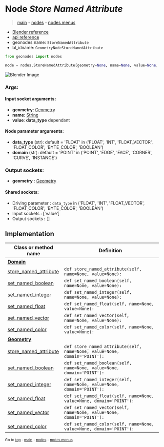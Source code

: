 # Node *Store Named Attribute*

> [main](../index.md) - [nodes](nodes.md) - [nodes menus](nodes_menus.md)

- [Blender reference](https://docs.blender.org/manual/en/latest/modeling/geometry_nodes/attribute/store_named_attribute.html)
- [api reference](https://docs.blender.org/api/current/bpy.types.GeometryNodeStoreNamedAttribute.html)
- geonodes name: `StoreNamedAttribute`
- bl_idname: `GeometryNodeStoreNamedAttribute`

```python
from geonodes import nodes

node = nodes.StoreNamedAttribute(geometry=None, name=None, value=None, data_type='FLOAT', domain='POINT')
```

![Blender Image](https://docs.blender.org/manual/en/latest/_images/node-types_GeometryNodeStoreNamedAttribute.webp)

### Args:

#### Input socket arguments:

- **geometry**: [Geometry](Geometry.md)
- **name**: [String](String.md)
- **value**: **data_type** dependant

#### Node parameter arguments:

- **data_type** (str): default = 'FLOAT' in ('FLOAT', 'INT', 'FLOAT_VECTOR', 'FLOAT_COLOR', 'BYTE_COLOR', 'BOOLEAN')
- **domain** (str): default = 'POINT' in ('POINT', 'EDGE', 'FACE', 'CORNER', 'CURVE', 'INSTANCE')

### Output sockets:

- **geometry** : [Geometry](Geometry.md)

#### Shared sockets:

- Driving parameter : ``data_type`` in ('FLOAT', 'INT', 'FLOAT_VECTOR', 'FLOAT_COLOR', 'BYTE_COLOR', 'BOOLEAN')
- Input sockets  : ['value']
- Output sockets : []
## Implementation

| Class or method name | Definition |
|----------------------|------------|
| **[Domain](Domain.md)** |
| [store_named_attribute](Domain.md#store_named_attribute) | `def store_named_attribute(self, name=None, value=None):` |
| [set_named_boolean](Domain.md#set_named_boolean) | `def set_named_boolean(self, name=None, value=None):` |
| [set_named_integer](Domain.md#set_named_integer) | `def set_named_integer(self, name=None, value=None):` |
| [set_named_float](Domain.md#set_named_float) | `def set_named_float(self, name=None, value=None):` |
| [set_named_vector](Domain.md#set_named_vector) | `def set_named_vector(self, name=None, value=None):` |
| [set_named_color](Domain.md#set_named_color) | `def set_named_color(self, name=None, value=None):` |
| **[Geometry](Geometry.md)** |
| [store_named_attribute](Geometry.md#store_named_attribute) | `def store_named_attribute(self, name=None, value=None, domain='POINT'):` |
| [set_named_boolean](Geometry.md#set_named_boolean) | `def set_named_boolean(self, name=None, value=None, domain='POINT'):` |
| [set_named_integer](Geometry.md#set_named_integer) | `def set_named_integer(self, name=None, value=None, domain='POINT'):` |
| [set_named_float](Geometry.md#set_named_float) | `def set_named_float(self, name=None, value=None, domain='POINT'):` |
| [set_named_vector](Geometry.md#set_named_vector) | `def set_named_vector(self, name=None, value=None, domain='POINT'):` |
| [set_named_color](Geometry.md#set_named_color) | `def set_named_color(self, name=None, value=None, domain='POINT'):` |

<sub>Go to [top](#node-Store-Named-Attribute) - [main](../index.md) - [nodes](nodes.md) - [nodes menus](nodes_menus.md)</sub>

